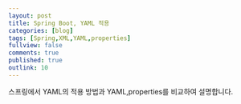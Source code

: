```yaml
---
layout: post
title: Spring Boot, YAML 적용
categories: [blog]
tags: [Spring,XML,YAML,properties]
fullview: false
comments: true
published: true
outlink: 10
---
```


스프링에서 YAML의 적용 방법과 YAML,properties를 비교하여 설명합니다.
